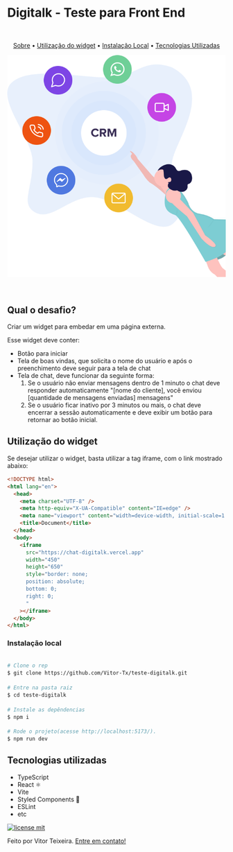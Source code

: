 # Digitalk - Teste para Front End

<p align="center">

<br>

<p align="center">
  <a href="#user-content-qual-o-desafio">Sobre</a> •
  <a href="#user-content-utilização-do-widget">Utilização do widget</a> •
  <a href="#user-instalação-local">Instalação Local</a> •
  <a href="#user-content-tecnologias-utilizadas">Tecnologias Utilizadas</a>
</p>

![Capa do Projeto](public/digitalk.png)

</p>

<br>

## Qual o desafio?

<!-- <p align="center">
<img src="./src/assets/images/logo.svg" width="600px">
</p align="justify"> -->

Criar um widget para embedar em uma página externa.

Esse widget deve conter:

- Botão para iniciar
- Tela de boas vindas, que solicita o nome do usuário e após o preenchimento deve seguir para a tela de chat
- Tela de chat, deve funcionar da seguinte forma:
  1. Se o usuário não enviar mensagens dentro de 1 minuto o chat deve responder automaticamente "[nome do cliente], você enviou [quantidade de mensagens enviadas] mensagens"
  2. Se o usuário ficar inativo por 3 minutos ou mais, o chat deve encerrar a sessão automaticamente e deve exibir um botão para retornar ao botão inicial.

## Utilização do widget

Se desejar utilizar o widget, basta utilizar a tag iframe, com o link mostrado abaixo:

```html
<!DOCTYPE html>
<html lang="en">
  <head>
    <meta charset="UTF-8" />
    <meta http-equiv="X-UA-Compatible" content="IE=edge" />
    <meta name="viewport" content="width=device-width, initial-scale=1.0" />
    <title>Document</title>
  </head>
  <body>
    <iframe
      src="https://chat-digitalk.vercel.app"
      width="450"
      height="650"
      style="border: none;
      position: absolute;
      bottom: 0;
      right: 0;
      "
    ></iframe>
  </body>
</html>
```

### Instalação local

```bash

# Clone o rep
$ git clone https://github.com/Vitor-Tx/teste-digitalk.git

# Entre na pasta raiz
$ cd teste-digitalk

# Instale as depêndencias
$ npm i

# Rode o projeto(acesse http://localhost:5173/).
$ npm run dev
```

## Tecnologias utilizadas

- TypeScript
- React ⚛
- Vite
- Styled Components 💅
- ESLint
- etc

[![license mit](https://img.shields.io/badge/license-MIT-blue.svg?style=flat-square)](https://github.com/Vitor-Tx/opjs-front-end/blob/master/LICENSE)

Feito por Vitor Teixeira. [Entre em contato!](https://www.linkedin.com/in/vitor-teixeira-eof/)
